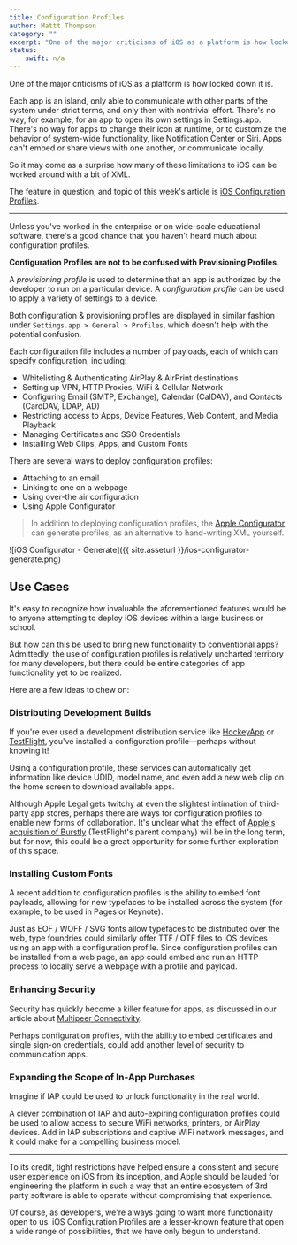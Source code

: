 ```yaml
---
title: Configuration Profiles
author: Mattt Thompson
category: ""
excerpt: "One of the major criticisms of iOS as a platform is how locked down it is. iOS Configuration Profiles offer an interesting mechanism to work around these restrictions."
status:
    swift: n/a
---
```


One of the major criticisms of iOS as a platform is how locked down it is.

Each app is an island, only able to communicate with other parts of the system under strict terms, and only then with nontrivial effort. There's no way, for example, for an app to open its own settings in Settings.app. There's no way for apps to change their icon at runtime, or to customize the behavior of system-wide functionality, like Notification Center or Siri. Apps can't embed or share views with one another, or communicate locally.

So it may come as a surprise how many of these limitations to iOS can be worked around with a bit of XML.

The feature in question, and topic of this week's article is [iOS Configuration Profiles](https://developer.apple.com/library/ios/featuredarticles/iPhoneConfigurationProfileRef/Introduction/Introduction.html).

***

Unless you've worked in the enterprise or on wide-scale educational software, there's a good chance that you haven't heard much about configuration profiles.

__Configuration Profiles are not to be confused with Provisioning Profiles.__

A _provisioning profile_ is used to determine that an app is authorized by the developer to run on a particular device. A _configuration profile_ can be used to apply a variety of settings to a device.

Both configuration & provisioning profiles are displayed in similar fashion under `Settings.app > General > Profiles`, which doesn't help with the potential confusion.

Each configuration file includes a number of payloads, each of which can specify configuration, including:

- Whitelisting & Authenticating AirPlay & AirPrint destinations
- Setting up VPN, HTTP Proxies, WiFi & Cellular Network
- Configuring Email (SMTP, Exchange), Calendar (CalDAV), and Contacts (CardDAV, LDAP, AD)
- Restricting access to Apps, Device Features, Web Content, and Media Playback
- Managing Certificates and SSO Credentials
- Installing Web Clips, Apps, and Custom Fonts

There are several ways to deploy configuration profiles:

- Attaching to an email
- Linking to one on a webpage
- Using over-the air configuration
- Using Apple Configurator

> In addition to deploying configuration profiles, the [Apple Configurator](https://itunes.apple.com/us/app/apple-configurator/id434433123?mt=12) can generate profiles, as an alternative to hand-writing XML yourself.

![iOS Configurator - Generate]({{ site.asseturl }}/ios-configurator-generate.png)

## Use Cases

It's easy to recognize how invaluable the aforementioned features would be to anyone attempting to deploy iOS devices within a large business or school.

But how can this be used to bring new functionality to conventional apps? Admittedly, the use of configuration profiles is relatively uncharted territory for many developers, but there could be entire categories of app functionality yet to be realized.

Here are a few ideas to chew on:

### Distributing Development Builds

If you're ever used a development distribution service like [HockeyApp](http://hockeyapp.net) or [TestFlight](http://testflightapp.com), you've installed a configuration profile—perhaps without knowing it!

Using a configuration profile, these services can automatically get information like device UDID, model name, and even add a new web clip on the home screen to download available apps.

Although Apple Legal gets twitchy at even the slightest intimation of third-party app stores, perhaps there are ways for configuration profiles to enable new forms of collaboration. It's unclear what the effect of [Apple's acquisition of Burstly](http://www.theverge.com/apps/2014/2/21/5434060/apple-buys-maker-of-the-ios-testing-platform-testflight) (TestFlight's parent company) will be in the long term, but for now, this could be a great opportunity for some further exploration of this space.

### Installing Custom Fonts

A recent addition to configuration profiles is the ability to embed font payloads, allowing for new typefaces to be installed across the system (for example, to be used in Pages or Keynote).

Just as EOF / WOFF / SVG fonts allow typefaces to be distributed over the web, type foundries could similarly offer TTF / OTF files to iOS devices using an app with a configuration profile. Since configuration profiles can be installed from a web page, an app could embed and run an HTTP process to locally serve a webpage with a profile and payload.

### Enhancing Security

Security has quickly become a killer feature for apps, as discussed in our article about [Multipeer Connectivity](http://nshipster.com/multipeer-connectivity/).

Perhaps configuration profiles, with the ability to embed certificates and single sign-on credentials, could add another level of security to communication apps.

### Expanding the Scope of In-App Purchases

Imagine if IAP could be used to unlock functionality in the real world.

A clever combination of IAP and auto-expiring configuration profiles could be used to allow access to secure WiFi networks, printers, or AirPlay devices. Add in IAP subscriptions and captive WiFi network messages, and it could make for a compelling business model.

* * *

To its credit, tight restrictions have helped ensure a consistent and secure user experience on iOS from its inception, and Apple should be lauded for engineering the platform in such a way that an entire ecosystem of 3rd party software is able to operate without compromising that experience.

Of course, as developers, we're always going to want more functionality open to us.  iOS Configuration Profiles are a lesser-known feature that open a wide range of possibilities, that we have only begun to understand.
